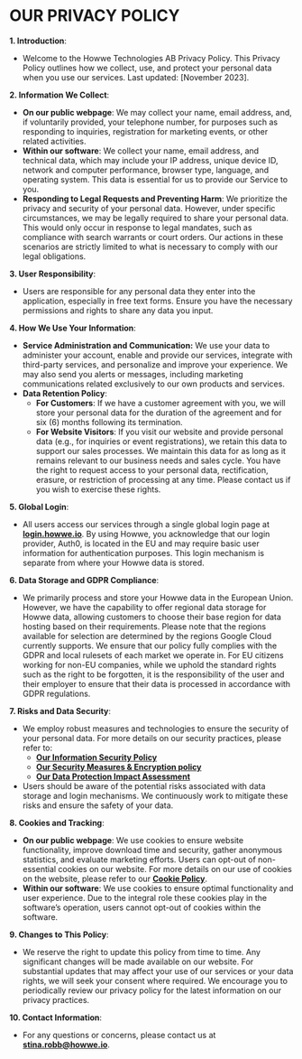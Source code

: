# OUR PRIVACY POLICY

**1\. Introduction**:

- Welcome to the Howwe Technologies AB Privacy Policy. This Privacy Policy outlines how we collect, use, and protect your personal data when you use our services. Last updated: \[November 2023\].

**2\. Information We Collect**:

- **On our public webpage**: We may collect your name, email address, and, if voluntarily provided, your telephone number, for purposes such as responding to inquiries, registration for marketing events, or other related activities.
- **Within our software**: We collect your name, email address, and technical data, which may include your IP address, unique device ID, network and computer performance, browser type, language, and operating system. This data is essential for us to provide our Service to you.
- **Responding to Legal Requests and Preventing Harm**: We prioritize the privacy and security of your personal data. However, under specific circumstances, we may be legally required to share your personal data. This would only occur in response to legal mandates, such as compliance with search warrants or court orders. Our actions in these scenarios are strictly limited to what is necessary to comply with our legal obligations.

**3\. User Responsibility**:

- Users are responsible for any personal data they enter into the application, especially in free text forms. Ensure you have the necessary permissions and rights to share any data you input.

**4\. How We Use Your Information**:

- **Service Administration and Communication:** We use your data to administer your account, enable and provide our services, integrate with third-party services, and personalize and improve your experience. We may also send you alerts or messages, including marketing communications related exclusively to our own products and services.
- **Data Retention Policy**:
  - **For Customers**: If we have a customer agreement with you, we will store your personal data for the duration of the agreement and for six (6) months following its termination.
  - **For Website Visitors**: If you visit our website and provide personal data (e.g., for inquiries or event registrations), we retain this data to support our sales processes. We maintain this data for as long as it remains relevant to our business needs and sales cycle. You have the right to request access to your personal data, rectification, erasure, or restriction of processing at any time. Please contact us if you wish to exercise these rights.

**5\. Global Login**:

- All users access our services through a single global login page at **[login.howwe.io](http://login.howwe.io/)**. By using Howwe, you acknowledge that our login provider, Auth0, is located in the EU and may require basic user information for authentication purposes. This login mechanism is separate from where your Howwe data is stored.

**6\. Data Storage and GDPR Compliance**:

- We primarily process and store your Howwe data in the European Union. However, we have the capability to offer regional data storage for Howwe data, allowing customers to choose their base region for data hosting based on their requirements. Please note that the regions available for selection are determined by the regions Google Cloud currently supports. We ensure that our policy fully complies with the GDPR and local rulesets of each market we operate in. For EU citizens working for non-EU companies, while we uphold the standard rights such as the right to be forgotten, it is the responsibility of the user and their employer to ensure that their data is processed in accordance with GDPR regulations.

**7\. Risks and Data Security**:

- We employ robust measures and technologies to ensure the security of your personal data. For more details on our security practices, please refer to:
  - **[Our Information Security Policy](https://help.howwe.io/sv/articles/28876-information-security)**
  - **[Our Security Measures & Encryption policy](https://help.howwe.io/sv/articles/28870-security-measures-encryption)**
  - **[Our Data Protection Impact Assessment](https://help.howwe.io/sv/articles/28873-data-protection-impact-assessment)**
- Users should be aware of the potential risks associated with data storage and login mechanisms. We continuously work to mitigate these risks and ensure the safety of your data.

**8\. Cookies and Tracking**:

- **On our public webpage**: We use cookies to ensure website functionality, improve download time and security, gather anonymous statistics, and evaluate marketing efforts. Users can opt-out of non-essential cookies on our website. For more details on our use of cookies on the website, please refer to our **[Cookie Policy](https://www.howwe.io/cookie-policy/)**.
- **Within our software**: We use cookies to ensure optimal functionality and user experience. Due to the integral role these cookies play in the software’s operation, users cannot opt-out of cookies within the software.

**9\. Changes to This Policy**:

- We reserve the right to update this policy from time to time. Any significant changes will be made available on our website. For substantial updates that may affect your use of our services or your data rights, we will seek your consent where required. We encourage you to periodically review our privacy policy for the latest information on our privacy practices.

**10\. Contact Information**:

- For any questions or concerns, please contact us at **[stina.robb@howwe.io](mailto:stina.akesson@howwe.io)**.
